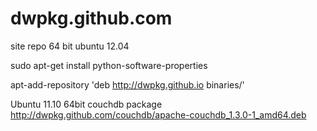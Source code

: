 dwpkg.github.com
================

site repo 64 bit ubuntu 12.04


sudo apt-get install python-software-properties

apt-add-repository 'deb http://dwpkg.github.io binaries/'

Ubuntu 11.10 64bit couchdb package http://dwpkg.github.com/couchdb/apache-couchdb_1.3.0-1_amd64.deb  
